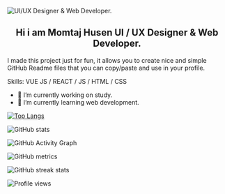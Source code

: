 ![  UI/UX Designer & Web Developer.](https://scontent.fbho3-1.fna.fbcdn.net/v/t39.30808-6/269724509_1200884810435290_3169034640793082719_n.jpg?_nc_cat=109&ccb=1-5&_nc_sid=730e14&_nc_ohc=TTGdYxKj1VwAX83xSEq&_nc_ht=scontent.fbho3-1.fna&oh=00_AT95rBh8w5DHHdA8MrD5BN-YFPE3poZ9zAVImMI0MsQHiQ&oe=61C8D8FD)
<h2 align="center" >  Hi i am Momtaj Husen UI / UX Designer & Web Developer.</h2>


I made this project just for fun, it allows you to create nice and simple GitHub Readme files that you can copy/paste and use in your profile.

Skills: VUE JS / REACT / JS / HTML / CSS

- 🔭 I’m currently working on  study. 
- 🌱 I’m currently learning web development. 
 
[![Top Langs](https://github-readme-stats.vercel.app/api/top-langs/?username=momtajhusen)](https://github.com/anuraghazra/github-readme-stats)

![GitHub stats](https://github-readme-stats.vercel.app/api?username=momtajhusen&show_icons=true&count_private=true)  

![GitHub Activity Graph](https://activity-graph.herokuapp.com/graph?username=momtajhusen)  

![GitHub metrics](https://metrics.lecoq.io/momtajhusen)  

![GitHub streak stats](https://github-readme-streak-stats.herokuapp.com/?user=momtajhusen)  

![Profile views](https://gpvc.arturio.dev/momtajhusen)  
